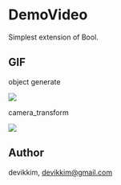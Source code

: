 # DemoVideo
Simplest extension of Bool.

## GIF

object generate

<img src="/Unity_AR,VR/object_generator.gif" />


camera_transform

<img src="/Unity_AR,VR/camera_transform.gif" />

## Author

devikkim, devikkim@gmail.com

